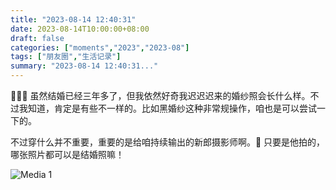 ```yaml
---
title: "2023-08-14 12:40:31"
date: 2023-08-14T10:00:00+08:00
draft: false
categories: ["moments","2023","2023-08"]
tags: ["朋友圈","生活记录"]
summary: "2023-08-14 12:40:31..."
---
```


👰🏻‍♀️ 虽然结婚已经三年多了，但我依然好奇我迟迟迟来的婚纱照会长什么样。不过我知道，肯定是有些不一样的。比如黑婚纱这种非常规操作，咱也是可以尝试一下的。

不过穿什么并不重要，重要的是给咱持续输出的新郎摄影师啊。🥰 只要是他拍的，哪张照片都可以是结婚照嘛！

![Media 1](/Moments/photos/2023-08-14/202308141240310.jpg)

